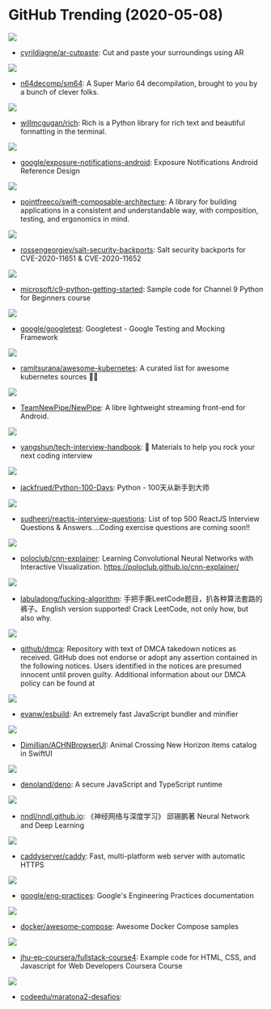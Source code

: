 # GitHub Trending (2020-05-08)

![](https://img.shields.io/badge/TypeScript-New%20676-green?style=flat-square&logo=appveyor)
- [cyrildiagne/ar-cutpaste](https://github.com/cyrildiagne/ar-cutpaste): Cut and paste your surroundings using AR

![](https://img.shields.io/badge/C-New%20232-green?style=flat-square&logo=appveyor)
- [n64decomp/sm64](https://github.com/n64decomp/sm64): A Super Mario 64 decompilation, brought to you by a bunch of clever folks.

![](https://img.shields.io/badge/Python-New%20559-green?style=flat-square&logo=appveyor)
- [willmcgugan/rich](https://github.com/willmcgugan/rich): Rich is a Python library for rich text and beautiful formatting in the terminal.

![](https://img.shields.io/badge/Java-New%2023-green?style=flat-square&logo=appveyor)
- [google/exposure-notifications-android](https://github.com/google/exposure-notifications-android): Exposure Notifications Android Reference Design

![](https://img.shields.io/badge/Swift-New%2090-green?style=flat-square&logo=appveyor)
- [pointfreeco/swift-composable-architecture](https://github.com/pointfreeco/swift-composable-architecture): A library for building applications in a consistent and understandable way, with composition, testing, and ergonomics in mind.

![](https://img.shields.io/badge/Python-New%2019-green?style=flat-square&logo=appveyor)
- [rossengeorgiev/salt-security-backports](https://github.com/rossengeorgiev/salt-security-backports): Salt security backports for CVE-2020-11651 & CVE-2020-11652

![](https://img.shields.io/badge/Jupyter%20Notebook-New%2055-green?style=flat-square&logo=appveyor)
- [microsoft/c9-python-getting-started](https://github.com/microsoft/c9-python-getting-started): Sample code for Channel 9 Python for Beginners course

![](https://img.shields.io/badge/C%2B%2B-New%2040-green?style=flat-square&logo=appveyor)
- [google/googletest](https://github.com/google/googletest): Googletest - Google Testing and Mocking Framework

![](https://img.shields.io/badge/Makefile-New%20173-green?style=flat-square&logo=appveyor)
- [ramitsurana/awesome-kubernetes](https://github.com/ramitsurana/awesome-kubernetes): A curated list for awesome kubernetes sources 🚢🎉

![](https://img.shields.io/badge/Java-New%2051-green?style=flat-square&logo=appveyor)
- [TeamNewPipe/NewPipe](https://github.com/TeamNewPipe/NewPipe): A libre lightweight streaming front-end for Android.

![](https://img.shields.io/badge/JavaScript-New%20118-green?style=flat-square&logo=appveyor)
- [yangshun/tech-interview-handbook](https://github.com/yangshun/tech-interview-handbook): 💯 Materials to help you rock your next coding interview

![](https://img.shields.io/badge/Jupyter%20Notebook-New%20212-green?style=flat-square&logo=appveyor)
- [jackfrued/Python-100-Days](https://github.com/jackfrued/Python-100-Days): Python - 100天从新手到大师

![](https://img.shields.io/badge/JavaScript-New%20224-green?style=flat-square&logo=appveyor)
- [sudheerj/reactjs-interview-questions](https://github.com/sudheerj/reactjs-interview-questions): List of top 500 ReactJS Interview Questions & Answers....Coding exercise questions are coming soon!!

![](https://img.shields.io/badge/JavaScript-New%20371-green?style=flat-square&logo=appveyor)
- [poloclub/cnn-explainer](https://github.com/poloclub/cnn-explainer): Learning Convolutional Neural Networks with Interactive Visualization. https://poloclub.github.io/cnn-explainer/

![](https://img.shields.io/badge/none-New%20406-green?style=flat-square&logo=appveyor)
- [labuladong/fucking-algorithm](https://github.com/labuladong/fucking-algorithm): 手把手撕LeetCode题目，扒各种算法套路的裤子。English version supported! Crack LeetCode, not only how, but also why.

![](https://img.shields.io/badge/none-New%2012-green?style=flat-square&logo=appveyor)
- [github/dmca](https://github.com/github/dmca): Repository with text of DMCA takedown notices as received. GitHub does not endorse or adopt any assertion contained in the following notices. Users identified in the notices are presumed innocent until proven guilty. Additional information about our DMCA policy can be found at

![](https://img.shields.io/badge/Go-New%20443-green?style=flat-square&logo=appveyor)
- [evanw/esbuild](https://github.com/evanw/esbuild): An extremely fast JavaScript bundler and minifier

![](https://img.shields.io/badge/Swift-New%2051-green?style=flat-square&logo=appveyor)
- [Dimillian/ACHNBrowserUI](https://github.com/Dimillian/ACHNBrowserUI): Animal Crossing New Horizon items catalog in SwiftUI

![](https://img.shields.io/badge/TypeScript-New%20210-green?style=flat-square&logo=appveyor)
- [denoland/deno](https://github.com/denoland/deno): A secure JavaScript and TypeScript runtime

![](https://img.shields.io/badge/HTML-New%2050-green?style=flat-square&logo=appveyor)
- [nndl/nndl.github.io](https://github.com/nndl/nndl.github.io): 《神经网络与深度学习》 邱锡鹏著 Neural Network and Deep Learning

![](https://img.shields.io/badge/Go-New%20132-green?style=flat-square&logo=appveyor)
- [caddyserver/caddy](https://github.com/caddyserver/caddy): Fast, multi-platform web server with automatic HTTPS

![](https://img.shields.io/badge/none-New%20111-green?style=flat-square&logo=appveyor)
- [google/eng-practices](https://github.com/google/eng-practices): Google's Engineering Practices documentation

![](https://img.shields.io/badge/HTML-New%20143-green?style=flat-square&logo=appveyor)
- [docker/awesome-compose](https://github.com/docker/awesome-compose): Awesome Docker Compose samples

![](https://img.shields.io/badge/JavaScript-New%2039-green?style=flat-square&logo=appveyor)
- [jhu-ep-coursera/fullstack-course4](https://github.com/jhu-ep-coursera/fullstack-course4): Example code for HTML, CSS, and Javascript for Web Developers Coursera Course

![](https://img.shields.io/badge/none-New%207-green?style=flat-square&logo=appveyor)
- [codeedu/maratona2-desafios](https://github.com/codeedu/maratona2-desafios): 

